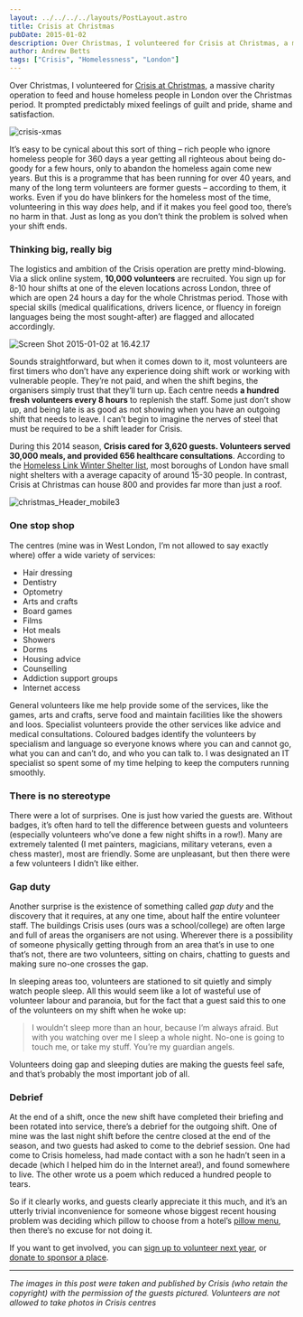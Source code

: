 ```yaml
---
layout: ../../../../layouts/PostLayout.astro
title: Crisis at Christmas
pubDate: 2015-01-02
description: Over Christmas, I volunteered for Crisis at Christmas, a massive charity operation to feed and house homeless people in London over the Christmas period. It prompted predictably mixed feelings of guilt and pride, shame and satisfaction.
author: Andrew Betts
tags: ["Crisis", "Homelessness", "London"]
---
```


Over Christmas, I volunteered for [Crisis at Christmas](http://christmas.crisis.org.uk/), a massive charity operation to feed and house homeless people in London over the Christmas period. It prompted predictably mixed feelings of guilt and pride, shame and satisfaction.

![crisis-xmas](https://trib.tv/wp-content/uploads/2015/01/crisis-xmas.jpg)

It’s easy to be cynical about this sort of thing – rich people who ignore homeless people for 360 days a year getting all righteous about being do-goody for a few hours, only to abandon the homeless again come new years. But this is a programme that has been running for over 40 years, and many of the long term volunteers are former guests – according to them, it works. Even if you do have blinkers for the homeless most of the time, volunteering in this way _does_ help, and if it makes you feel good too, there’s no harm in that. Just as long as you don’t think the problem is solved when your shift ends.

### Thinking big, really big

The logistics and ambition of the Crisis operation are pretty mind-blowing. Via a slick online system, **10,000 volunteers** are recruited. You sign up for 8-10 hour shifts at one of the eleven locations across London, three of which are open 24 hours a day for the whole Christmas period. Those with special skills (medical qualifications, drivers licence, or fluency in foreign languages being the most sought-after) are flagged and allocated accordingly.

![Screen Shot 2015-01-02 at 16.42.17](https://trib.tv/wp-content/uploads/2015/01/Screen-Shot-2015-01-02-at-16.42.17.png)

Sounds straightforward, but when it comes down to it, most volunteers are first timers who don’t have any experience doing shift work or working with vulnerable people. They’re not paid, and when the shift begins, the organisers simply trust that they’ll turn up. Each centre needs **a hundred fresh volunteers every 8 hours** to replenish the staff. Some just don’t show up, and being late is as good as not showing when you have an outgoing shift that needs to leave. I can’t begin to imagine the nerves of steel that must be required to be a shift leader for Crisis.

During this 2014 season, **Crisis cared for 3,620 guests. Volunteers served 30,000 meals, and provided 656 healthcare consultations**. According to the [Homeless Link Winter Shelter list](http://www.homelesslondon.org/portalhl/pages/resources/Winter%20Shelters%202014-15%20version%204.pdf?uuid=833c88c8-8ce1-4280-a1d6-64ada3f22e24), most boroughs of London have small night shelters with a average capacity of around 15-30 people. In contrast, Crisis at Christmas can house 800 and provides far more than just a roof.

![christmas_Header_mobile3](https://trib.tv/wp-content/uploads/2015/01/christmas_Header_mobile3.jpg)

### One stop shop

The centres (mine was in West London, I’m not allowed to say exactly where) offer a wide variety of services:

*   Hair dressing
*   Dentistry
*   Optometry
*   Arts and crafts
*   Board games
*   Films
*   Hot meals
*   Showers
*   Dorms
*   Housing advice
*   Counselling
*   Addiction support groups
*   Internet access

General volunteers like me help provide some of the services, like the games, arts and crafts, serve food and maintain facilities like the showers and loos. Specialist volunteers provide the other services like advice and medical consultations. Coloured badges identify the volunteers by specialism and language so everyone knows where you can and cannot go, what you can and can’t do, and who you can talk to. I was designated an IT specialist so spent some of my time helping to keep the computers running smoothly.

### There is no stereotype

There were a lot of surprises. One is just how varied the guests are. Without badges, it’s often hard to tell the difference between guests and volunteers (especially volunteers who’ve done a few night shifts in a row!). Many are extremely talented (I met painters, magicians, military veterans, even a chess master), most are friendly. Some are unpleasant, but then there were a few volunteers I didn’t like either.

### Gap duty

Another surprise is the existence of something called _gap duty_ and the discovery that it requires, at any one time, about half the entire volunteer staff. The buildings Crisis uses (ours was a school/college) are often large and full of areas the organisers are not using. Wherever there is a possibility of someone physically getting through from an area that’s in use to one that’s not, there are two volunteers, sitting on chairs, chatting to guests and making sure no-one crosses the gap.

In sleeping areas too, volunteers are stationed to sit quietly and simply watch people sleep. All this would seem like a lot of wasteful use of volunteer labour and paranoia, but for the fact that a guest said this to one of the volunteers on my shift when he woke up:

> I wouldn’t sleep more than an hour, because I’m always afraid. But with you watching over me I sleep a whole night. No-one is going to touch me, or take my stuff. You’re my guardian angels.

Volunteers doing gap and sleeping duties are making the guests feel safe, and that’s probably the most important job of all.

### Debrief

At the end of a shift, once the new shift have completed their briefing and been rotated into service, there’s a debrief for the outgoing shift. One of mine was the last night shift before the centre closed at the end of the season, and two guests had asked to come to the debrief session. One had come to Crisis homeless, had made contact with a son he hadn’t seen in a decade (which I helped him do in the Internet area!), and found somewhere to live. The other wrote us a poem which reduced a hundred people to tears.

So if it clearly works, and guests clearly appreciate it this much, and it’s an utterly trivial inconvenience for someone whose biggest recent housing problem was deciding which pillow to choose from a hotel’s [pillow menu](http://first2board.com/wp-content/uploads/2013/03/pillow-menu.jpg), then there’s no excuse for not doing it.

If you want to get involved, you can [sign up to volunteer next year](http://christmas.crisis.org.uk/), or [donate to sponsor a place](https://community.crisis.org.uk/christmas-appeal-2014).

---

_The images in this post were taken and published by Crisis (who retain the copyright) with the permission of the guests pictured. Volunteers are not allowed to take photos in Crisis centres_

